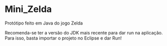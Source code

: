 # Mini_Zelda
Protótipo feito em Java do jogo Zelda

Recomenda-se ter a versão do JDK mais recente para dar run na aplicação. Para isso, basta importar o projeto no Eclipse e dar Run!
